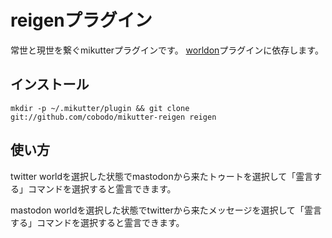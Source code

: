 # reigenプラグイン
常世と現世を繋ぐmikutterプラグインです。
[worldon](https://github.com/cobodo/mikutter-worldon)プラグインに依存します。

## インストール
```shell-session
mkdir -p ~/.mikutter/plugin && git clone git://github.com/cobodo/mikutter-reigen reigen
```

## 使い方
twitter worldを選択した状態でmastodonから来たトゥートを選択して「霊言する」コマンドを選択すると霊言できます。

mastodon worldを選択した状態でtwitterから来たメッセージを選択して「霊言する」コマンドを選択すると霊言できます。

